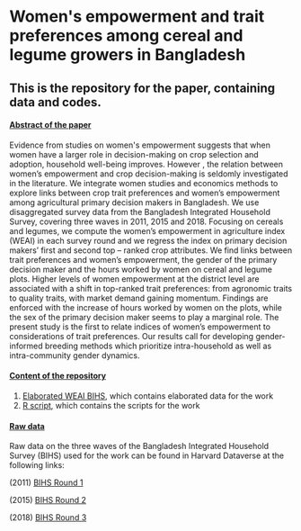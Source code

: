 # Women's empowerment and trait preferences among cereal and legume growers in Bangladesh
## This is the repository for the paper, containing data and codes. 

#### <ins> Abstract of the paper <ins>

Evidence from studies on women's empowerment suggests that when women have a larger role in decision-making on crop selection and adoption, household well-being improves. However , the relation between women’s empowerment and crop decision-making is seldomly investigated in the literature. We integrate women studies and economics methods to explore links between crop trait preferences and women’s empowerment among agricultural primary decision makers in Bangladesh. We use disaggregated survey data from the Bangladesh Integrated Household Survey, covering three waves in 2011, 2015 and 2018. Focusing on cereals and legumes, we compute the women’s empowerment in agriculture index (WEAI) in each survey round and we regress the index on primary decision makers’ first and second top – ranked crop attributes. We find links between trait preferences and women’s empowerment, the gender of the primary decision maker and the hours worked by women on cereal and legume plots. Higher levels of women empowerment at the district level are associated with a shift in top-ranked trait preferences: from agronomic traits to quality traits, with market demand gaining momentum. Findings are enforced with the increase of hours worked by women on the plots, while the sex of the primary decision maker seems to play a marginal role. The present study is the first to relate indices of women’s empowerment to considerations of trait preferences. Our results call for developing gender-informed breeding methods which prioritize intra-household as well as intra-community gender dynamics. 

#### <ins> Content of the repository <ins>
1. [Elaborated WEAI BIHS](https://github.com/moccelli/empowerment-trait-bangladesh/tree/main/Elaborated%20WEAI%20BIHS), which contains elaborated data for the work
2. [R script](https://github.com/moccelli/empowerment-trait-bangladesh/tree/main/R%20scripts), which contains the scripts for the work

#### <ins> Raw data <ins>
Raw data on the three waves of the Bangladesh Integrated Household Survey (BIHS) used for the work can be found in Harvard Dataverse at the following links:

(2011) [BIHS Round 1](https://dataverse.harvard.edu/dataset.xhtml?persistentId=hdl:1902.1/21266)

(2015) [BIHS Round 2](https://dataverse.harvard.edu/dataset.xhtml?persistentId=doi:10.7910/DVN/BXSYEL)

(2018) [BIHS Round 3](https://dataverse.harvard.edu/dataset.xhtml?persistentId=doi:10.7910/DVN/NXKLZJ)